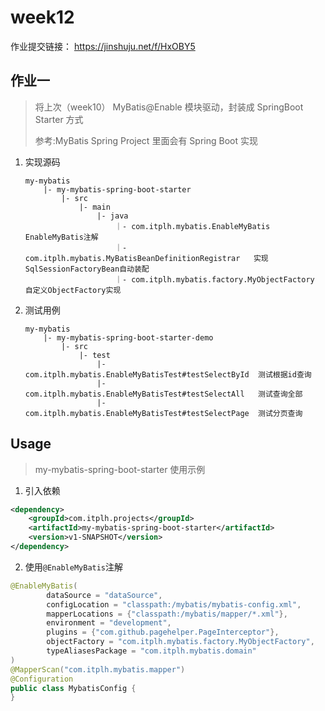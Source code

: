# week12

作业提交链接： https://jinshuju.net/f/HxOBY5
        
## 作业一

> 将上次（week10） MyBatis@Enable 模块驱动，封装成 SpringBoot Starter 方式
> 
> 参考:MyBatis Spring Project 里面会有 Spring Boot 实现

1. 实现源码

    ```
    my-mybatis
        |- my-mybatis-spring-boot-starter
            |- src
                |- main
                    |- java
                        ｜- com.itplh.mybatis.EnableMyBatis                    EnableMyBatis注解
                        ｜- com.itplh.mybatis.MyBatisBeanDefinitionRegistrar   实现SqlSessionFactoryBean自动装配
                        ｜- com.itplh.mybatis.factory.MyObjectFactory          自定义ObjectFactory实现
    ```

2. 测试用例

    ```
    my-mybatis
        |- my-mybatis-spring-boot-starter-demo
            |- src
                |- test
                    |- com.itplh.mybatis.EnableMyBatisTest#testSelectById  测试根据id查询
                    |- com.itplh.mybatis.EnableMyBatisTest#testSelectAll   测试查询全部
                    |- com.itplh.mybatis.EnableMyBatisTest#testSelectPage  测试分页查询
    ```

## Usage

> my-mybatis-spring-boot-starter 使用示例

1. 引入依赖

```xml
<dependency>
    <groupId>com.itplh.projects</groupId>
    <artifactId>my-mybatis-spring-boot-starter</artifactId>
    <version>v1-SNAPSHOT</version>
</dependency>
```

2. 使用`@EnableMyBatis`注解

```java
@EnableMyBatis(
        dataSource = "dataSource",
        configLocation = "classpath:/mybatis/mybatis-config.xml",
        mapperLocations = {"classpath:/mybatis/mapper/*.xml"},
        environment = "development",
        plugins = {"com.github.pagehelper.PageInterceptor"},
        objectFactory = "com.itplh.mybatis.factory.MyObjectFactory",
        typeAliasesPackage = "com.itplh.mybatis.domain"
)
@MapperScan("com.itplh.mybatis.mapper")
@Configuration
public class MybatisConfig {
}
```
